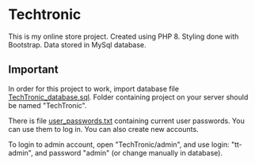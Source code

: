 # Techtronic

This is my online store project. 
Created using PHP 8. Styling done with Bootstrap. Data stored in MySql database.

## Important

In order for this project to work, import database file [TechTronic_database.sql](https://github.com/Adam-M-04/TechTronic/blob/master/TechTronic_database.sql). Folder containing project on your server should be named "TechTronic". 

There is file [user_passwords.txt](https://github.com/Adam-M-04/TechTronic/blob/master/user_passwords.txt) containing current user passwords. You can use them to log in. You can also create new accounts.

To login to admin account, open "TechTronic/admin", and use login: "tt-admin", and password "admin" (or change manually in database).
